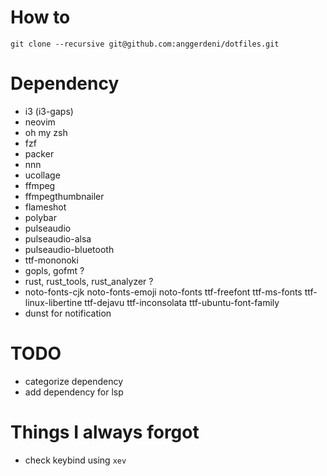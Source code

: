 # How to
```
git clone --recursive git@github.com:anggerdeni/dotfiles.git
```

# Dependency

- i3 (i3-gaps)
- neovim
- oh my zsh
- fzf
- packer
- nnn
- ucollage
- ffmpeg
- ffmpegthumbnailer
- flameshot
- polybar
- pulseaudio
- pulseaudio-alsa
- pulseaudio-bluetooth
- ttf-mononoki
- gopls, gofmt ?
- rust, rust_tools, rust_analyzer ?
- noto-fonts-cjk noto-fonts-emoji noto-fonts ttf-freefont ttf-ms-fonts ttf-linux-libertine ttf-dejavu ttf-inconsolata ttf-ubuntu-font-family
- dunst for notification


# TODO
- categorize dependency
- add dependency for lsp


# Things I always forgot
- check keybind using `xev`
